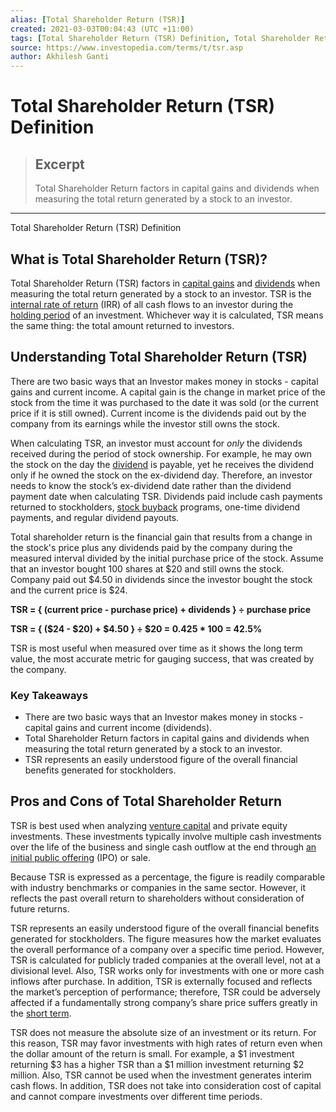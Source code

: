 ```yaml
---
alias: [Total Shareholder Return (TSR)]
created: 2021-03-03T00:04:43 (UTC +11:00)
tags: [Total Shareholder Return (TSR) Definition, Total Shareholder Return (TSR) Definition]
source: https://www.investopedia.com/terms/t/tsr.asp
author: Akhilesh Ganti
---
```


# Total Shareholder Return (TSR) Definition

> ## Excerpt
> Total Shareholder Return factors in capital gains and dividends when measuring the total return generated by a stock to an investor.

---

Total Shareholder Return (TSR) Definition
## What is Total Shareholder Return (TSR)?

Total Shareholder Return (TSR) factors in [capital gains](https://www.investopedia.com/terms/c/capitalgain.asp) and [dividends](https://www.investopedia.com/terms/d/dividend.asp) when measuring the total return generated by a stock to an investor. TSR is the [internal rate of return](https://www.investopedia.com/terms/i/irr.asp) (IRR) of all cash flows to an investor during the [holding period](https://www.investopedia.com/terms/h/holdingperiod.asp) of an investment. Whichever way it is calculated, TSR means the same thing: the total amount returned to investors.

## Understanding Total Shareholder Return (TSR)

There are two basic ways that an Investor makes money in stocks - capital gains and current income. A capital gain is the change in market price of the stock from the time it was purchased to the date it was sold (or the current price if it is still owned). Current income is the dividends paid out by the company from its earnings while the investor still owns the stock.

When calculating TSR, an investor must account for _only_ the dividends received during the period of stock ownership. For example, he may own the stock on the day the [dividend](https://www.investopedia.com/terms/d/dividend.asp) is payable, yet he receives the dividend only if he owned the stock on the ex-dividend day. Therefore, an investor needs to know the stock’s ex-dividend date rather than the dividend payment date when calculating TSR. Dividends paid include cash payments returned to stockholders, [stock buyback](https://www.investopedia.com/articles/02/041702.asp) programs, one-time dividend payments, and regular dividend payouts.

Total shareholder return is the financial gain that results from a change in the stock's price plus any dividends paid by the company during the measured interval divided by the initial purchase price of the stock. Assume that an investor bought 100 shares at $20 and still owns the stock. Company paid out $4.50 in dividends since the investor bought the stock and the current price is $24.

**TSR = { (current price - purchase price) + dividends } ÷ purchase price**

**TSR = { ($24 - $20) + $4.50 } ÷ $20 = 0.425 \* 100 = 42.5%**

TSR is most useful when measured over time as it shows the long term value, the most accurate metric for gauging success, that was created by the company.

### Key Takeaways

-   There are two basic ways that an Investor makes money in stocks - capital gains and current income (dividends).
-   Total Shareholder Return factors in capital gains and dividends when measuring the total return generated by a stock to an investor.
-   TSR represents an easily understood figure of the overall financial benefits generated for stockholders.

## Pros and Cons of Total Shareholder Return

TSR is best used when analyzing [venture capital](https://www.investopedia.com/terms/v/venturecapital.asp) and private equity investments. These investments typically involve multiple cash investments over the life of the business and single cash outflow at the end through [an initial public offering](https://www.investopedia.com/ask/answers/012015/what-difference-between-ipo-and-seasoned-issue.asp) (IPO) or sale.

Because TSR is expressed as a percentage, the figure is readily comparable with industry benchmarks or companies in the same sector. However, it reflects the past overall return to shareholders without consideration of future returns.

TSR represents an easily understood figure of the overall financial benefits generated for stockholders. The figure measures how the market evaluates the overall performance of a company over a specific time period. However, TSR is calculated for publicly traded companies at the overall level, not at a divisional level. Also, TSR works only for investments with one or more cash inflows after purchase. In addition, TSR is externally focused and reflects the market’s perception of performance; therefore, TSR could be adversely affected if a fundamentally strong company’s share price suffers greatly in the [short term](https://www.investopedia.com/terms/s/shortterm.asp).

TSR does not measure the absolute size of an investment or its return. For this reason, TSR may favor investments with high rates of return even when the dollar amount of the return is small. For example, a $1 investment returning $3 has a higher TSR than a $1 million investment returning $2 million. Also, TSR cannot be used when the investment generates interim cash flows. In addition, TSR does not take into consideration cost of capital and cannot compare investments over different time periods.
